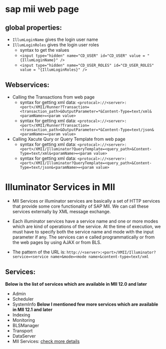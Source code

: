# sap mii web page 
## global properties:
- `IllumLoginName` gives the login user name
- `IllumLoginRoles` gives the login user roles
  - syntax to get the values
  - `<input type="hidden" name="CD_USER" id="CD_USER" value = "{IllumLoginName}" />`
  - `<input type="hidden" name="CD_USER_ROLES" id="CD_USER_ROLES" value = "{IllumLoginRoles}" />`
 
 ## Webservices:
 - Calling the Transactions from web page
    -  syntax for getting xml data: `<protocal>://<server>:<port>/XMII/Runner?Transaction=<transaction_path>&OutputParameter=*&Content-Type=text/xml&<paramName>=<param value>`
    -  syntax for getting xml data: `<protocal>://<server>:<port>/XMII/Runner?Transaction=<transaction_path>&OutputParameter=*&Content-Type=text/json&<paramName>=<param value>`
 - Calling Xacute Qury or Query Template from web page
    - syntax for getting xml data: `<protocal>://<server>:<port>/XMII/Illuminator?QueryTemplate=<query_path>&Content-Type=text/xml&<paramName>=<param value>`
    - syntax for getting xml data: `<protocal>://<server>:<port>/XMII/Illuminator?QueryTemplate=<query_path>&Content-Type=text/json&<paramName>=<param value>`
# Illuminator Services in MII
- MII Services or illuminator services are basically a set of HTTP services that provide some core functionality of SAP MII. We can call these services externally by XML message exchange.

- Each illuminator services have a service name and one or more modes which are kind of operations of the service. At the time of execution, we must have to specify both the service name and mode with the input parameter if any. The services can e called programmatically or from the web pages by using AJAX or from BLS.

- The pattern of the URL is:
`http://<server>:<port>/XMII/Illuminator?service=<service name>&mode=<mode name>&content-type=text/xml`

## Services:

**Below is the list of services which are available in MII 12.0 and later**

- Admin
- Scheduler
- SystemInfo
**Below I mentioned few more services which are available in MII 12.1 and later**
- Indexing
- Monitoring
- BLSManager
- Transport
- DataServer
- MII Services:
[check more details](https://blogs.sap.com/2013/01/02/illuminator-services-of-sap-mii/#:~:text=MII%20Services%20or%20illuminator%20services,of%20operations%20of%20the%20service.)

